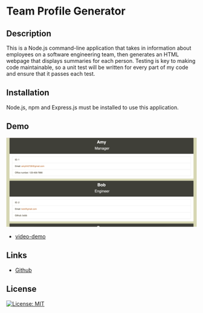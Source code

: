 # Team Profile Generator

## Description

This is a Node.js command-line application that takes in information about employees on a software engineering team, then generates an HTML webpage that displays summaries for each person. Testing is key to making code maintainable, so a unit test will be written for every part of my code and ensure that it passes each test.

## Installation
Node.js, npm and Express.js must be installed to use this application.

## Demo

![generator-demo](./assets/demo.png)
* [video-demo](https://drive.google.com/drive/u/0/folders/13MemJi-IwRvPR4_UOleyuxZ_YWNOvpGO)

## Links

* [Github](https://github.com/wl0194/Team-Profile-Generator)

## License

[![License: MIT](https://img.shields.io/badge/License-MIT-yellow.svg)](https://opensource.org/licenses/MIT)